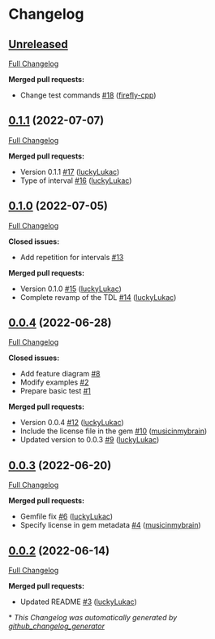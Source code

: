 # Changelog

## [Unreleased](https://github.com/firefly-cpp/ast-tdl/tree/HEAD)

[Full Changelog](https://github.com/firefly-cpp/ast-tdl/compare/0.1.1...HEAD)

**Merged pull requests:**

- Change test commands [\#18](https://github.com/firefly-cpp/ast-tdl/pull/18) ([firefly-cpp](https://github.com/firefly-cpp))

## [0.1.1](https://github.com/firefly-cpp/ast-tdl/tree/0.1.1) (2022-07-07)

[Full Changelog](https://github.com/firefly-cpp/ast-tdl/compare/0.1.0...0.1.1)

**Merged pull requests:**

- Version 0.1.1 [\#17](https://github.com/firefly-cpp/ast-tdl/pull/17) ([luckyLukac](https://github.com/luckyLukac))
- Type of interval [\#16](https://github.com/firefly-cpp/ast-tdl/pull/16) ([luckyLukac](https://github.com/luckyLukac))

## [0.1.0](https://github.com/firefly-cpp/ast-tdl/tree/0.1.0) (2022-07-05)

[Full Changelog](https://github.com/firefly-cpp/ast-tdl/compare/0.0.4...0.1.0)

**Closed issues:**

- Add repetition for intervals [\#13](https://github.com/firefly-cpp/ast-tdl/issues/13)

**Merged pull requests:**

- Version 0.1.0 [\#15](https://github.com/firefly-cpp/ast-tdl/pull/15) ([luckyLukac](https://github.com/luckyLukac))
- Complete revamp of the TDL [\#14](https://github.com/firefly-cpp/ast-tdl/pull/14) ([luckyLukac](https://github.com/luckyLukac))

## [0.0.4](https://github.com/firefly-cpp/ast-tdl/tree/0.0.4) (2022-06-28)

[Full Changelog](https://github.com/firefly-cpp/ast-tdl/compare/0.0.3...0.0.4)

**Closed issues:**

- Add feature diagram [\#8](https://github.com/firefly-cpp/ast-tdl/issues/8)
- Modify examples [\#2](https://github.com/firefly-cpp/ast-tdl/issues/2)
- Prepare basic test [\#1](https://github.com/firefly-cpp/ast-tdl/issues/1)

**Merged pull requests:**

- Version 0.0.4 [\#12](https://github.com/firefly-cpp/ast-tdl/pull/12) ([luckyLukac](https://github.com/luckyLukac))
- Include the license file in the gem [\#10](https://github.com/firefly-cpp/ast-tdl/pull/10) ([musicinmybrain](https://github.com/musicinmybrain))
- Updated version to 0.0.3 [\#9](https://github.com/firefly-cpp/ast-tdl/pull/9) ([luckyLukac](https://github.com/luckyLukac))

## [0.0.3](https://github.com/firefly-cpp/ast-tdl/tree/0.0.3) (2022-06-20)

[Full Changelog](https://github.com/firefly-cpp/ast-tdl/compare/0.0.2...0.0.3)

**Merged pull requests:**

- Gemfile fix [\#6](https://github.com/firefly-cpp/ast-tdl/pull/6) ([luckyLukac](https://github.com/luckyLukac))
- Specify license in gem metadata [\#4](https://github.com/firefly-cpp/ast-tdl/pull/4) ([musicinmybrain](https://github.com/musicinmybrain))

## [0.0.2](https://github.com/firefly-cpp/ast-tdl/tree/0.0.2) (2022-06-14)

[Full Changelog](https://github.com/firefly-cpp/ast-tdl/compare/8197aba3450babda82debf04e57935502745bc35...0.0.2)

**Merged pull requests:**

- Updated README [\#3](https://github.com/firefly-cpp/ast-tdl/pull/3) ([luckyLukac](https://github.com/luckyLukac))



\* *This Changelog was automatically generated by [github_changelog_generator](https://github.com/github-changelog-generator/github-changelog-generator)*
